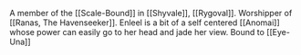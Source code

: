 A member of the [[Scale-Bound]] in [[Shyvale]], [[Rygoval]]. Worshipper of [[Ranas, The Havenseeker]]. Enleel is a bit of a self centered [[Anomai]] whose power can easily go to her head and jade her view. Bound to [[Eye-Una]]